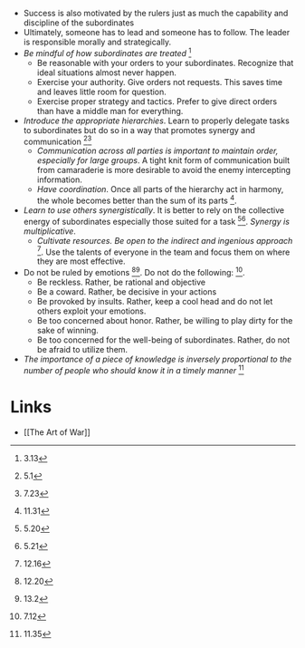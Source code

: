 * Success is also motivated by the rulers just as much the capability and discipline of the subordinates
* Ultimately, someone has to lead and someone has to follow. The leader is responsible morally and strategically.
* *Be mindful of how subordinates are treated* [^3.13]
	* Be reasonable with your orders to your subordinates. Recognize that ideal situations almost never happen.
	* Exercise your authority. Give orders not requests. This saves time and leaves little room for question. 
	* Exercise proper strategy and tactics. Prefer to give direct orders than have a middle man for everything.
* *Introduce the appropriate hierarchies*. Learn to properly delegate tasks to subordinates but do so in a way that promotes synergy and communication [^5.1][^7.23]
	* *Communication across all parties is important to maintain order, especially for large groups*. A tight knit form of communication built from camaraderie is more desirable to avoid the enemy intercepting information.
	* *Have coordination*. Once all parts of the hierarchy act in harmony, the whole becomes better than the sum of its parts [^11.31].
* *Learn to use others synergistically*. It is better to rely on the collective energy of subordinates especially those suited for a task [^5.20][^5.21]. *Synergy is multiplicative*. 
	* *Cultivate resources. Be open to the indirect and ingenious approach* [^12.16]. Use the talents of everyone in the team and focus them on where they are most effective.
* Do not be ruled by emotions [^12.20][^13.2]. Do not do the following: [^7.12].
	* Be reckless. Rather, be rational and objective
	* Be a coward. Rather, be decisive in your actions
	* Be provoked by insults.  Rather, keep a cool head and do not let others exploit your emotions.
	* Be too concerned about honor. Rather, be willing to play dirty for the sake of winning.
	* Be too concerned for the well-being of subordinates. Rather, do not be afraid to utilize them.
* *The importance of a piece of knowledge is inversely proportional to the number of people who should know it in a timely manner* [^11.35]
# Links
* [[The Art of War]]

[^3.13]: 3.13
[^5.1]: 5.1
[^7.23]: 7.23
[^11.31]: 11.31
[^5.20]: 5.20
[^5.21]: 5.21
[^12.16]: 12.16
[^12.20]: 12.20
[^13.2]: 13.2
[^7.12]: 7.12
[^11.35]: 11.35